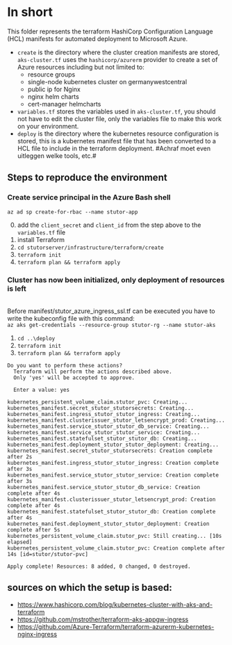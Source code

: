 # In short
This folder represents the terraform HashiCorp Configuration Language (HCL) manifests for automated deployment to Microsoft Azure.

- `create` is the directory where the cluster creation manifests are stored, `aks-cluster.tf` uses the `hashicorp/azurerm` provider to create a set of Azure resources including but not limited to:
  - resource groups
  - single-node kubernetes cluster on germanywestcentral
  - public ip for Nginx
  - nginx helm charts
  - cert-manager helmcharts
- `variables.tf` stores the variables used in `aks-cluster.tf`, you should not have to edit the cluster file, only the variables file to make this work on your environment.
- `deploy` is the directory where the kubernetes resource configuration is stored, this is a kubernetes manifest file that has been converted to a HCL file to include in the terraform deployment. #Achraf moet even uitleggen welke tools, etc.#

## Steps to reproduce the environment
### Create service principal in the Azure Bash shell
`az ad sp create-for-rbac --name stutor-app`

0. add the `client_secret` and `client_id` from the step above to the `variables.tf` file
1. install Terraform
2. `cd stutorserver/infrastructure/terraform/create`
3. `terraform init`
4. `terraform plan && terraform apply`

### Cluster has now been initialized, only deployment of resources is left
\
Before manifest/stutor_azure_ingress_ssl.tf can be executed you have to write the kubeconfig file with this command:\
`az aks get-credentials --resource-group stutor-rg --name stutor-aks`

1. `cd ..\deploy`
2. `terraform init`
3. `terraform plan && terraform apply`

```
Do you want to perform these actions?
  Terraform will perform the actions described above.
  Only 'yes' will be accepted to approve.

  Enter a value: yes

kubernetes_persistent_volume_claim.stutor_pvc: Creating...
kubernetes_manifest.secret_stutor_stutorsecrets: Creating...
kubernetes_manifest.ingress_stutor_stutor_ingress: Creating...
kubernetes_manifest.clusterissuer_stutor_letsencrypt_prod: Creating...
kubernetes_manifest.service_stutor_stutor_db_service: Creating...
kubernetes_manifest.service_stutor_stutor_service: Creating...
kubernetes_manifest.statefulset_stutor_stutor_db: Creating...
kubernetes_manifest.deployment_stutor_stutor_deployment: Creating...
kubernetes_manifest.secret_stutor_stutorsecrets: Creation complete after 2s
kubernetes_manifest.ingress_stutor_stutor_ingress: Creation complete after 3s
kubernetes_manifest.service_stutor_stutor_service: Creation complete after 3s
kubernetes_manifest.service_stutor_stutor_db_service: Creation complete after 4s
kubernetes_manifest.clusterissuer_stutor_letsencrypt_prod: Creation complete after 4s
kubernetes_manifest.statefulset_stutor_stutor_db: Creation complete after 4s
kubernetes_manifest.deployment_stutor_stutor_deployment: Creation complete after 5s
kubernetes_persistent_volume_claim.stutor_pvc: Still creating... [10s elapsed]
kubernetes_persistent_volume_claim.stutor_pvc: Creation complete after 14s [id=stutor/stutor-pvc]

Apply complete! Resources: 8 added, 0 changed, 0 destroyed.
```
## sources on which the setup is based:
- https://www.hashicorp.com/blog/kubernetes-cluster-with-aks-and-terraform
- https://github.com/mstrother/terraform-aks-appgw-ingress
- https://github.com/Azure-Terraform/terraform-azurerm-kubernetes-nginx-ingress